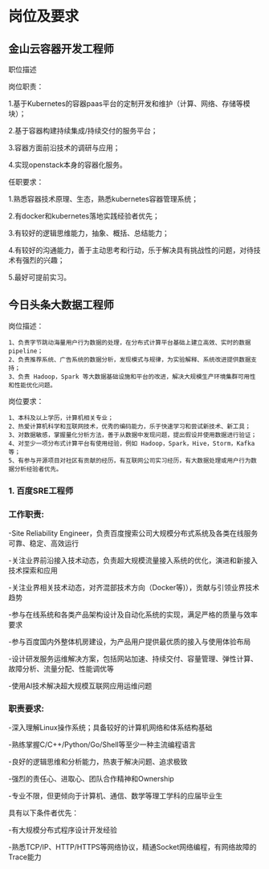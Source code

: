 # 岗位及要求



## 金山云容器开发工程师

职位描述

岗位职责：

1.基于Kubernetes的容器paas平台的定制开发和维护（计算、网络、存储等模块）；

2.基于容器构建持续集成/持续交付的服务平台；

3.容器方面前沿技术的调研与应用；

4.实现openstack本身的容器化服务。

任职要求：

1.熟悉容器技术原理、生态，熟悉kubernetes容器管理系统；

2.有docker和kubernetes落地实践经验者优先；

3.有较好的逻辑思维能力，抽象、概括、总结能力；

4.有较好的沟通能力，善于主动思考和行动，乐于解决具有挑战性的问题，对待技术有强烈的兴趣；

5.最好可提前实习。





## 今日头条大数据工程师

岗位描述：

```
1、负责字节跳动海量用户行为数据的处理，在分布式计算平台基础上建立高效、实时的数据 pipeline； 
2、负责推荐系统、广告系统的数据分析，发现模式与规律，为实验解释、系统改进提供数据支持； 
3、负责 Hadoop，Spark 等大数据基础设施和平台的改进，解决大规模生产环境集群可用性和性能优化问题。
```

岗位要求：

```
1、本科及以上学历，计算机相关专业；
2、热爱计算机科学和互联网技术，优秀的编码能力，乐于快速学习和尝试新技术、新工具；
3、对数据敏感，掌握量化分析方法，善于从数据中发现问题，提出假设并使用数据进行验证；
4、对至少一项分布式计算平台有使用经验，例如 Hadoop，Spark，Hive，Storm，Kafka 等；
5、有参与开源项目对社区有贡献的经历，有互联网公司实习经历，有大数据处理或用户行为数据分析经验者优先。
```





### 1. 百度SRE工程师

### 工作职责:

-Site Reliability Engineer，负责百度搜索公司大规模分布式系统及各类在线服务可靠、稳定、高效运行

-关注业界前沿接入技术动态，负责超大规模流量接入系统的优化，演进和新接入技术探索和应用

-关注业界相关技术动态，对齐混部技术方向（Docker等)），贡献与引领业界技术趋势

-参与在线系统和各类产品架构设计及自动化系统的实现，满足严格的质量与效率要求

-参与百度国内外整体机房建设，为产品用户提供最优质的接入与使用体验布局

-设计研发服务运维解决方案，包括网站加速、持续交付、容量管理、弹性计算、故障分析、流量分配、性能调优等

-使用AI技术解决超大规模互联网应用运维问题

### 职责要求:

-深入理解Linux操作系统；具备较好的计算机网络和体系结构基础

-熟练掌握C/C++/Python/Go/Shell等至少一种主流编程语言

-良好的逻辑思维和分析能力，热衷于解决问题、追求极致

-强烈的责任心、进取心、团队合作精神和Ownership

-专业不限，但更倾向于计算机、通信、数学等理工学科的应届毕业生

具有以下条件者优先：

-有大规模分布式程序设计开发经验

-熟悉TCP/IP、HTTP/HTTPS等网络协议，精通Socket网络编程，有网络故障的Trace能力